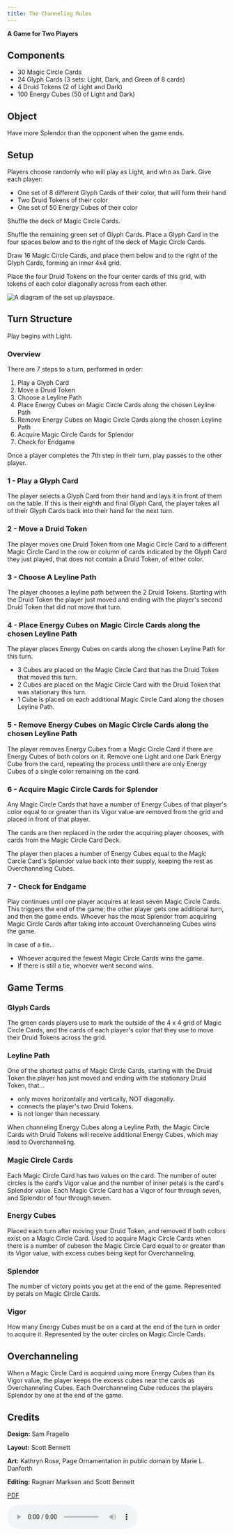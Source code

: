```yaml
---
title: The Channeling Rules
---
```

**A Game for Two Players**

## Components
  - 30 Magic Circle Cards
  - 24 Glyph Cards (3 sets: Light, Dark, and Green of 8 cards)
  - 4 Druid Tokens (2 of Light and Dark)
  - 100 Energy Cubes (50 of Light and Dark)

## Object

Have more Splendor than the opponent when the game ends.

## Setup

Players choose randomly who will play as Light, and who as Dark. Give each player: 

  - One set of 8 different Glyph Cards of their color, that will form their hand
  - Two Druid Tokens of their color
  - One set of 50 Energy Cubes of their color

Shuffle the deck of Magic Circle Cards.

Shuffle the remaining green set of Glyph Cards. Place a Glyph Card in the four spaces below and to the right of the deck of Magic Circle Cards.

Draw 16 Magic Circle Cards, and place them below and to the right of the Glyph Cards, forming an inner 4x4 grid.

Place the four Druid Tokens on the four center cards of this grid, with tokens of each color diagonally across from each other.

![A diagram of the set up playspace.](/games/the_channeling/the_channeling_board.png)


## Turn Structure

Play begins with Light.

### Overview

There are 7 steps to a turn, performed in order:

1. Play a Glyph Card
2. Move a Druid Token
3. Choose a Leyline Path
4. Place Energy Cubes on Magic Circle Cards along the chosen Leyline Path
5. Remove Energy Cubes on Magic Circle Cards along the chosen Leyline Path
6. Acquire Magic Circle Cards for Splendor
7. Check for Endgame

Once a player completes the 7th step in their turn, play passes to the other player. 

### 1 - Play a Glyph Card

The player selects a Glyph Card from their hand and lays it in front of them on the table. If this is their eighth and final Glyph Card, the player takes all of their Glyph Cards back into their hand for the next turn.

### 2 - Move a Druid Token

The player moves one Druid Token from one Magic Circle Card to a different Magic Circle Card in the row or column of cards indicated by the Glyph Card they just played, that does not contain a Druid Token, of either color.

### 3 - Choose A Leyline Path

The player chooses a leyline path between the 2 Druid Tokens. Starting with the Druid Token the player just moved and ending with the player's second Druid Token that did not move that turn.

### 4 - Place Energy Cubes on Magic Circle Cards along the chosen Leyline Path

The player places Energy Cubes on cards along the chosen Leyline Path for this turn.
- 3 Cubes are placed on the Magic Circle Card that has the Druid Token that moved this turn.
- 2 Cubes are placed on the Magic Circle Card with the Druid Token that was stationary this turn. 
- 1 Cube is placed on each additional Magic Circle Card along the chosen Leyline Path.

### 5 - Remove Energy Cubes on Magic Circle Cards along the chosen Leyline Path

The player removes Energy Cubes from a Magic Circle Card if there are Energy Cubes of both colors on it. Remove one Light and one Dark Energy Cube from the card, repeating the process until there are only Energy Cubes of a single color remaining on the card.

### 6 - Acquire Magic Circle Cards for Splendor

Any Magic Circle Cards that have a number of Energy Cubes of that player's color equal to or greater than its Vigor value are removed from the grid and placed in front of that player.

The cards are then replaced in the order the acquiring player chooses, with cards from the Magic Circle Card Deck.

The player then places a number of Energy Cubes equal to the Magic Carcle Card's Splendor value back into their supply, keeping the rest as Overchanneling Cubes.

### 7 - Check for Endgame

Play continues until one player acquires at least seven Magic Circle Cards. This triggers the end of the game; the other player gets one additional turn, and then the game ends. Whoever has the most Splendor from acquiring Magic Circle Cards after taking into account Overchanneling Cubes wins the game.

In case of a tie...
- Whoever acquired the fewest Magic Circle Cards wins the game. 
- If there is still a tie, whoever went second wins.

## Game Terms

### Glyph Cards

The green cards players use to mark the outside of the 4 x 4 grid of Magic Circle Cards, and the cards of each player's color that they use to move their Druid Tokens across the grid.

### Leyline Path

One of the shortest paths of Magic Circle Cards, starting with the Druid Token the player has just moved and ending with the stationary Druid Token, that...

- only moves horizontally and vertically, NOT diagonally.
- connects the player's two Druid Tokens. 
- is not longer than necessary.

When channeling Energy Cubes along a Leyline Path, the Magic Circle Cards with Druid Tokens will receive additional Energy Cubes, which may lead to Overchanneling.

### Magic Circle Cards

Each Magic Circle Card has two values on the card. The number of outer circles is the card’s Vigor value and the number of inner petals is the card's Splendor value. Each Magic Circle Card has a Vigor of four through seven, and Splendor of four through seven.

### Energy Cubes

Placed each turn after moving your Druid Token, and removed if both colors exist on a Magic Circle Card. Used to acquire Magic Circle Cards when there is a number of cubeson the Magic Circle Card equal to or greater than its Vigor value, with excess cubes being kept for Overchanneling.

### Splendor

The number of victory points you get at the end of the game. Represented by petals on Magic Circle Cards.

### Vigor

How many Energy Cubes must be on a card at the end of the turn in order to acquire it. Represented by the outer circles on Magic Circle Cards.

## Overchanneling

When a Magic Circle Card is acquired using more Energy Cubes than its Vigor value, the player keeps the excess cubes near the cards as Overchanneling Cubes. Each Overchanneling Cube reduces the players Splendor by one at the end of the game.

## Credits

**Design:** Sam Fragello

**Layout:** Scott Bennett

**Art:** Kathryn Rose, Page Ornamentation in public domain by Marie L. Danforth

**Editing:** Ragnarr Marksen and Scott Bennett

[<i class="fas fa-file-pdf"></i> PDF ](/games/the_channeling/the_channeling_rules.pdf)

<audio controls src="/games/the_channeling/the_channeling_rules.mp3">asdf</audio>


